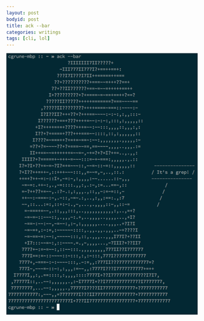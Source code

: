 ```yaml
---
layout: post
bodyid: post
title: ack --bar
categories: writings
tags: [cli, lol]
---
```


<img class="large" src="/img/posts/2013-10-28-ack-bar/ackbar.png" alt="ack --bar">
